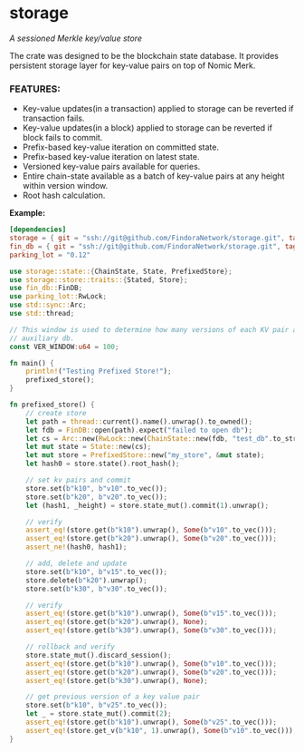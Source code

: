 # storage

*A sessioned Merkle key/value store*

The crate was designed to be the blockchain state database. It provides persistent storage layer for key-value pairs on top of Nomic Merk.

### FEATURES:
- Key-value updates(in a transaction) applied to storage can be reverted if transaction fails.
- Key-value updates(in a block) applied to storage can be reverted if block fails to commit.
- Prefix-based key-value iteration on committed state.
- Prefix-based key-value iteration on latest state.
- Versioned key-value pairs available for queries. 
- Entire chain-state available as a batch of key-value pairs at any height within version window.
- Root hash calculation.

**Example:**
```toml
[dependencies]
storage = { git = "ssh://git@github.com/FindoraNetwork/storage.git", tag = "v0.2.0" }
fin_db = { git = "ssh://git@github.com/FindoraNetwork/storage.git", tag = "v0.2.0" }
parking_lot = "0.12"
```
```rust
use storage::state::{ChainState, State, PrefixedStore};
use storage::store::traits::{Stated, Store};
use fin_db::FinDB;
use parking_lot::RwLock;
use std::sync::Arc;
use std::thread;

// This window is used to determine how many versions of each KV pair are to be kept in the
// auxiliary db.
const VER_WINDOW:u64 = 100;

fn main() {
    println!("Testing Prefixed Store!");
    prefixed_store();
}

fn prefixed_store() {
    // create store
    let path = thread::current().name().unwrap().to_owned();
    let fdb = FinDB::open(path).expect("failed to open db");
    let cs = Arc::new(RwLock::new(ChainState::new(fdb, "test_db".to_string(), VER_WINDOW)));
    let mut state = State::new(cs);
    let mut store = PrefixedStore::new("my_store", &mut state);
    let hash0 = store.state().root_hash();

    // set kv pairs and commit
    store.set(b"k10", b"v10".to_vec());
    store.set(b"k20", b"v20".to_vec());
    let (hash1, _height) = store.state_mut().commit(1).unwrap();

    // verify
    assert_eq!(store.get(b"k10").unwrap(), Some(b"v10".to_vec()));
    assert_eq!(store.get(b"k20").unwrap(), Some(b"v20".to_vec()));
    assert_ne!(hash0, hash1);

    // add, delete and update
    store.set(b"k10", b"v15".to_vec());
    store.delete(b"k20").unwrap();
    store.set(b"k30", b"v30".to_vec());

    // verify
    assert_eq!(store.get(b"k10").unwrap(), Some(b"v15".to_vec()));
    assert_eq!(store.get(b"k20").unwrap(), None);
    assert_eq!(store.get(b"k30").unwrap(), Some(b"v30".to_vec()));

    // rollback and verify
    store.state_mut().discard_session();
    assert_eq!(store.get(b"k10").unwrap(), Some(b"v10".to_vec()));
    assert_eq!(store.get(b"k20").unwrap(), Some(b"v20".to_vec()));
    assert_eq!(store.get(b"k30").unwrap(), None);

    // get previous version of a key value pair
    store.set(b"k10", b"v25".to_vec());
    let _ = store.state_mut().commit(2);
    assert_eq!(store.get(b"k10").unwrap(), Some(b"v25".to_vec()));
    assert_eq!(store.get_v(b"k10", 1).unwrap(), Some(b"v10".to_vec()));
}
```
